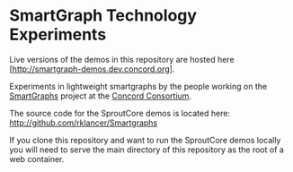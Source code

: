 # SmartGraph Technology Experiments

Live versions of the demos in this repository are hosted here [http://smartgraph-demos.dev.concord.org].

Experiments in lightweight smartgraphs by the people working on the [SmartGraphs](http://smartgraphs.concord.org/) project at the [Concord Consortium](http://www.concord.org).

The source code for the SproutCore demos is located here: http://github.com/rklancer/Smartgraphs

If you clone this repository and want to run the SproutCore demos locally you will need to serve the main directory of this repository as the root of a web container.
